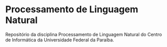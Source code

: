 # Processamento de Linguagem Natural

Repositório da disciplina Processamento de Linguagem Natural do Centro de Informática da Universidade Federal da Paraíba.
